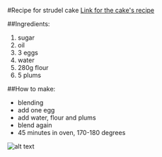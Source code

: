 #Recipe for strudel cake 
[Link for the cake's recipe][1]

##Ingredients:
1.  sugar
2.  oil
3.  3 eggs
4.  water
5.  280g flour
6.  5 plums

##How to make:
- blending
- add one egg
- add water, flour and plums
- blend again
- 45 minutes in oven, 170-180 degrees

![alt text][2]

  [1]:http://www.ibake.co.il/2013/06/prune-pound-cake-recipe-with-crumble.html
  [2]: http://4.bp.blogspot.com/-_pQO2cz0Jk8/Uc2I9911DQI/AAAAAAAABbw/bBjf4slMFWA/s640/20130628_154306.jpg